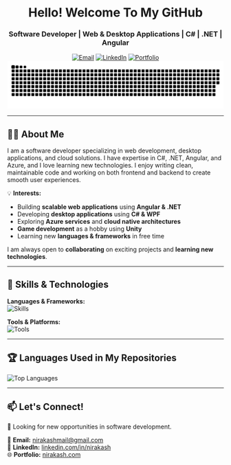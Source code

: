 <h1 align="center">Hello! Welcome To My GitHub</h1>
<h3 align="center">Software Developer | Web & Desktop Applications | C# | .NET | Angular </h3>

<div align="center">
  <a href="mailto:nirakashmail@gmail.com"><img src="https://img.shields.io/badge/Gmail-d5d5d5?style=for-the-badge&logo=gmail&logoColor=0A0209" alt="Email" /></a>
  <a href="https://www.linkedin.com/in/nirakash/"><img src="https://img.shields.io/badge/LinkedIn-d5d5d5?style=for-the-badge&logo=linkedin&logoColor=0A0209" alt="LinkedIn" /></a>
  <a href="https://nirakash.com/"><img src="https://img.shields.io/badge/Portfolio-d5d5d5?style=for-the-badge&logo=todoist&logoColor=0A0209" alt="Portfolio" /></a>
</div>

<div align="center">
<picture>
  <source media="(prefers-color-scheme: dark)" srcset="https://raw.githubusercontent.com/niracash/niracash/output/github-contribution-grid-snake-dark.svg">
  <source media="(prefers-color-scheme: light)" srcset="https://raw.githubusercontent.com/niracash/niracash/output/github-contribution-grid-snake.svg">
  <img alt="github contribution grid snake animation" src="https://raw.githubusercontent.com/niracash/niracash/output/github-contribution-grid-snake.svg">
</picture>
</div>

---

## 👨‍💻 About Me

I am a software developer specializing in web development, desktop applications, and cloud solutions. I have expertise in C#, .NET, Angular, and Azure, and I love learning new technologies. I enjoy writing clean, maintainable code and working on both frontend and backend to create smooth user experiences.

💡 **Interests:**
- Building **scalable web applications** using **Angular & .NET**
- Developing **desktop applications** using **C# & WPF**
- Exploring **Azure services** and **cloud native architectures**
- **Game development** as a hobby using **Unity**
- Learning new **languages & frameworks** in free time

I am always open to **collaborating** on exciting projects and **learning new technologies**.

---

## 🔧 Skills & Technologies

**Languages & Frameworks:**  
![Skills](https://skillicons.dev/icons?i=cs,dotnet,angular,py,html,css,ts,unity)

**Tools & Platforms:**  
![Tools](https://skillicons.dev/icons?i=github,docker,azure,visualstudio,vscode,stackoverflow,linux)

---

## 🏆 Languages Used in My Repositories
![Top Languages](https://github-readme-stats.vercel.app/api/top-langs/?username=niracash&layout=compact&langs_count=7&theme=tokyonight&bg_color=fff&title_color=0a1931&text_color=0A0209&border_color=0A0209)

---

## 📫 Let's Connect!
💼 Looking for new opportunities in software development.

📩 **Email:** [nirakashmail@gmail.com](mailto:nirakashmail@gmail.com)  
🔗 **LinkedIn:** [linkedin.com/in/nirakash](https://www.linkedin.com/in/nirakash/)  
🌐 **Portfolio:** [nirakash.com](https://nirakash.com/)

